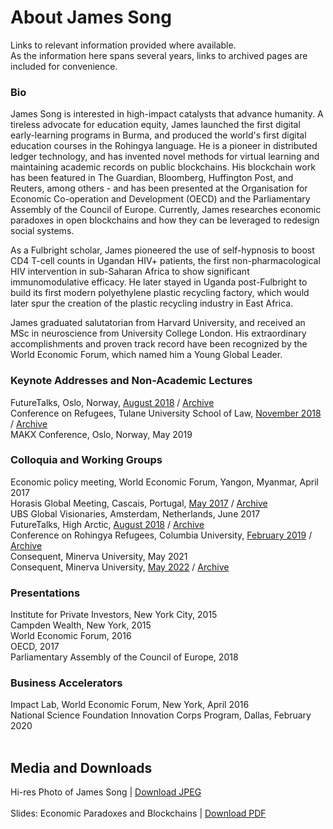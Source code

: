 # About James Song<br>
Links to relevant information provided where available.<br>
As the information here spans several years, links to archived pages are included for convenience.<br>
### Bio<br>
James Song is interested in high-impact catalysts that advance humanity. A tireless advocate for education equity, James launched the first digital early-learning programs in Burma, and produced the world's first digital education courses in the Rohingya language. He is a pioneer in distributed ledger technology, and has invented novel methods for virtual learning and maintaining academic records on public blockchains. His blockchain work has been featured in The Guardian, Bloomberg, Huffington Post, and Reuters, among others - and has been presented at the Organisation for Economic Co-operation and Development (OECD) and the Parliamentary Assembly of the Council of Europe. Currently, James researches economic paradoxes in open blockchains and how they can be leveraged to redesign social systems.<br>

As a Fulbright scholar, James pioneered the use of self-hypnosis to boost CD4 T-cell counts in Ugandan HIV+ patients, the first non-pharmacological HIV intervention in sub-Saharan Africa to show significant immunomodulative efficacy. He later stayed in Uganda post-Fulbright to build its first modern polyethylene plastic recycling factory, which would later spur the creation of the plastic recycling industry in East Africa.<br>

James graduated salutatorian from Harvard University, and received an MSc in neuroscience from University College London. His extraordinary accomplishments and proven track record have been recognized by the World Economic Forum, which named him a Young Global Leader.<br>

### Keynote Addresses and Non-Academic Lectures<br>
FutureTalks, Oslo, Norway, [August 2018](https://www.futuretalks.today/) / [Archive](http://web.archive.org/web/20220820065620/https://www.futuretalks.today/)<br>
Conference on Refugees, Tulane University School of Law, [November 2018](https://events.tulane.edu/content/conference-refugees) / [Archive](http://web.archive.org/web/20181117223533/http://www.cvent.com/events/refugees-endure-wwii-displaced-persons-vs-today-and-the-lessons-learned/agenda-2276d162c5154185afc4a27a3ade676a.aspx)<br>
MAKX Conference, Oslo, Norway, May 2019<br>
### Colloquia and Working Groups<br>
Economic policy meeting, World Economic Forum, Yangon, Myanmar, April 2017<br>
Horasis Global Meeting, Cascais, Portugal, [May 2017](https://horasis.org/wp-content/uploads/Horasis_Global_Meeting_2017-programme-1.pdf) / [Archive](http://web.archive.org/web/20220822212319/https://horasis.org/wp-content/uploads/Horasis_Global_Meeting_2017-programme-1.pdf)<br>
UBS Global Visionaries, Amsterdam, Netherlands, June 2017<br>
FutureTalks, High Arctic, [August 2018](https://www.futuretalks.today/) / [Archive](http://web.archive.org/web/20220820065620/https://www.futuretalks.today/)<br>
Conference on Rohingya Refugees, Columbia University, [February 2019](https://freerohingyacoalition.org/en/conference-on-rohingya-to-be-held-in-new-york-next-week/) / [Archive](http://web.archive.org/web/20220820070420/https://freerohingyacoalition.org/en/conference-on-rohingya-to-be-held-in-new-york-next-week/)<br>
Consequent, Minerva University, May 2021<br>
Consequent, Minerva University, [May 2022](https://consequent.minerva.edu/participants) / [Archive](http://web.archive.org/web/20220820063802/https://consequent.minerva.edu/participants)<br>
### Presentations<br>
Institute for Private Investors, New York City, 2015<br>
Campden Wealth, New York, 2015<br>
World Economic Forum, 2016<br>
OECD, 2017<br>
Parliamentary Assembly of the Council of Europe, 2018<br>
### Business Accelerators<br>
Impact Lab, World Economic Forum, New York, April 2016<br>
National Science Foundation Innovation Corps Program, Dallas, February 2020<br>
<br>
## Media and Downloads<br>
Hi-res Photo of James Song | [Download JPEG](https://raw.githubusercontent.com/building-burma/Public-Files/main/JSongSpeakingHiRes.jpg)<br>
<br>
Slides: Economic Paradoxes and Blockchains | [Download PDF](https://raw.githubusercontent.com/building-burma/Public-Files/main/Economic%20Paradoxes%20PUBLIC.pdf)<br>
